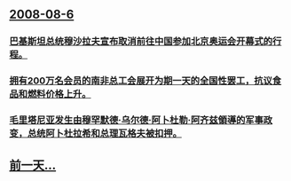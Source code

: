 ## [2008-08-6](/zh/news/2008/08/6/index.md)

### [ 巴基斯坦总统穆沙拉夫宣布取消前往中国参加北京奥运会开幕式的行程。](/zh/news/2008/08/6/巴基斯坦总统穆沙拉夫宣布取消前往中国参加北京奥运会开幕式的行程.md)
### [ 拥有200万名会员的南非总工会展开为期一天的全国性罢工，抗议食品和燃料价格上升。](/zh/news/2008/08/6/拥有200万名会员的南非总工会展开为期一天的全国性罢工-抗议食品和燃料价格上升.md)
### [ 毛里塔尼亚发生由穆罕默德·乌尔德·阿卜杜勒·阿齐兹領導的军事政变，总统阿卜杜拉希和总理瓦格夫被扣押。](/zh/news/2008/08/6/毛里塔尼亚发生由穆罕默德-乌尔德-阿卜杜勒-阿齐兹領導的军事政变-总统阿卜杜拉希和总理瓦格夫被扣押.md)
## [前一天...](/zh/news/2008/08/5/index.md)

